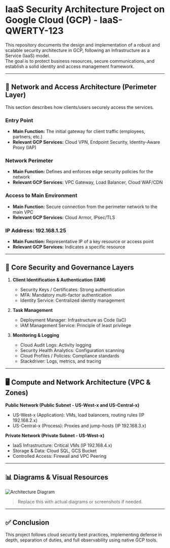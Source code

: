 # IaaS Security Architecture Project on Google Cloud (GCP) - IaaS-QWERTY-123

This repository documents the design and implementation of a robust and scalable security architecture in GCP, following an Infrastructure as a Service (IaaS) model.  
The goal is to protect business resources, secure communications, and establish a solid identity and access management framework.

---

## 📡 Network and Access Architecture (Perimeter Layer)

This section describes how clients/users securely access the services.

### Entry Point
- **Main Function:** The initial gateway for client traffic (employees, partners, etc.)
- **Relevant GCP Services:** Cloud VPN, Endpoint Security, Identity-Aware Proxy (IAP)

### Network Perimeter
- **Main Function:** Defines and enforces edge security policies for the network
- **Relevant GCP Services:** VPC Gateway, Load Balancer, Cloud WAF/CDN

### Access to Main Environment
- **Main Function:** Secure connection from the perimeter network to the main VPC
- **Relevant GCP Services:** Cloud Armor, IPsec/TLS

### IP Address: 192.168.1.25
- **Main Function:** Representative IP of a key resource or access point
- **Relevant GCP Services:** Indicates a specific resource

---

## 🔐 Core Security and Governance Layers

1. **Client Identification & Authentication (IAM)**
   - Security Keys / Certificates: Strong authentication
   - MFA: Mandatory multi-factor authentication
   - Identity Service: Centralized identity management

2. **Task Management**
   - Deployment Manager: Infrastructure as Code (IaC)
   - IAM Management Service: Principle of least privilege

3. **Monitoring & Logging**
   - Cloud Audit Logs: Activity logging
   - Security Health Analytics: Configuration scanning
   - Cloud Profiles / Policies: Compliance standards
   - Stackdriver: Logs, metrics, and tracing

---

## 🖥️ Compute and Network Architecture (VPC & Zones)

**Public Network (Public Subnet - US-West-x and US-Central-x)**
- US-West-x (Application): VMs, load balancers, routing rules (IP 192.168.2.x)
- US-Central-x (Process): Proxies and jump-hosts (IP 192.168.3.x)

**Private Network (Private Subnet - US-West-x)**
- IaaS Infrastructure: Critical VMs (IP 192.168.4.x)
- Storage & Data: Cloud SQL, GCS Bucket
- Controlled Access: Firewall and VPC Peering

---

## 📊 Diagrams & Visual Resources

![Architecture Diagram](https://i.imgur.com/o5m3uFQ.png)

> Replace this with actual diagrams or screenshots if needed.

---

## ✅ Conclusion

This project follows cloud security best practices, implementing defense in depth, separation of duties, and full observability using native GCP tools.
